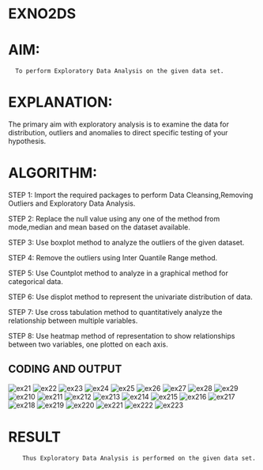 # EXNO2DS
# AIM:
      To perform Exploratory Data Analysis on the given data set.
      
# EXPLANATION:
  The primary aim with exploratory analysis is to examine the data for distribution, outliers and anomalies to direct specific testing of your hypothesis.
  
# ALGORITHM:
STEP 1: Import the required packages to perform Data Cleansing,Removing Outliers and Exploratory Data Analysis.

STEP 2: Replace the null value using any one of the method from mode,median and mean based on the dataset available.

STEP 3: Use boxplot method to analyze the outliers of the given dataset.

STEP 4: Remove the outliers using Inter Quantile Range method.

STEP 5: Use Countplot method to analyze in a graphical method for categorical data.

STEP 6: Use displot method to represent the univariate distribution of data.

STEP 7: Use cross tabulation method to quantitatively analyze the relationship between multiple variables.

STEP 8: Use heatmap method of representation to show relationships between two variables, one plotted on each axis.

## CODING AND OUTPUT

![ex21](https://github.com/user-attachments/assets/9d3101ff-a981-4f5f-9cfc-27b6dc8cdb3d)
![ex22](https://github.com/user-attachments/assets/96cef739-0dfb-4f96-8d11-c43982bc8851)
![ex23](https://github.com/user-attachments/assets/988f15de-449b-4591-8467-6ce0ddaaba40)
![ex24](https://github.com/user-attachments/assets/d4f988a7-284d-431e-abd5-46f7b1e89b88)
![ex25](https://github.com/user-attachments/assets/a831ff16-ace1-4a3e-8c4f-f9cae0f84f1c)
![ex26](https://github.com/user-attachments/assets/9f542fec-5e82-4028-995c-7addeb1b377d)
![ex27](https://github.com/user-attachments/assets/22bb31d5-3a19-4e87-a497-9dce18dda76a)
![ex28](https://github.com/user-attachments/assets/cae2ac2f-2c8c-4786-a3ec-e8675bb63f54)
![ex29](https://github.com/user-attachments/assets/bc25e4a3-0ab7-471b-a362-05ab4461eef9)
![ex210](https://github.com/user-attachments/assets/6150fe29-e6c5-4515-8c45-8e0c5f6ecaaf)
![ex211](https://github.com/user-attachments/assets/196a0624-e6ce-4e31-8420-d8eb2921e64c)
![ex212](https://github.com/user-attachments/assets/bc303c50-74e7-4c0e-b8e7-8fe3c63ffa06)
![ex213](https://github.com/user-attachments/assets/835602cf-7ba5-4f9f-a33c-5500126e6d4e)
![ex214](https://github.com/user-attachments/assets/6964d668-279a-4f43-8b70-9d5913ddcdbc)
![ex215](https://github.com/user-attachments/assets/87cd1f92-3e59-4142-aaa4-d6f8a1b8b12a)
![ex216](https://github.com/user-attachments/assets/4cb68407-d853-4975-9ae0-8f044437011a)
![ex217](https://github.com/user-attachments/assets/ce0dcf4a-37df-445f-bc54-c5a611114ad3)
![ex218](https://github.com/user-attachments/assets/665cb72a-ebb3-4e15-b954-e8b4cef4d06c)
![ex219](https://github.com/user-attachments/assets/003addd4-7ecf-4350-a736-cd43084fc166)
![ex220](https://github.com/user-attachments/assets/ee998769-0875-445a-85e2-8f04347155be)
![ex221](https://github.com/user-attachments/assets/e2692557-b6e8-4033-bae0-b097c20927ad)
![ex222](https://github.com/user-attachments/assets/6bd8c7de-20d6-4afb-ad7b-5852571cb141)
![ex223](https://github.com/user-attachments/assets/08c448ce-275b-4304-bbf7-87977035e283)


# RESULT

        Thus Exploratory Data Analysis is performed on the given data set.

